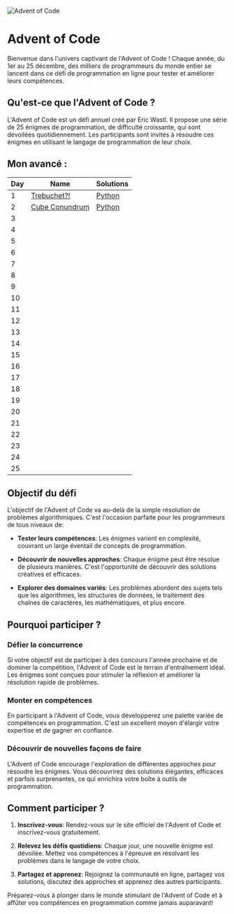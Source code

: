 ![Advent of Code](https://camo.githubusercontent.com/45e775d95451f2bda211ee757d1a959671cf4c762feb1e7ccaca59925704e333/68747470733a2f2f626c6f67732e7361702e636f6d2f77702d636f6e74656e742f75706c6f6164732f323032302f31312f456b616f5151545845414d4134424e2e6a7067)

# Advent of Code

Bienvenue dans l'univers captivant de l'Advent of Code ! Chaque année, du 1er au 25 décembre, des milliers de programmeurs du monde entier se lancent dans ce défi de programmation en ligne pour tester et améliorer leurs compétences.

## Qu'est-ce que l'Advent of Code ?

L'Advent of Code est un défi annuel créé par Eric Wastl. Il propose une série de 25 énigmes de programmation, de difficulté croissante, qui sont dévoilées quotidiennement. Les participants sont invités à résoudre ces énigmes en utilisant le langage de programmation de leur choix.

## Mon avancé :

| Day | Name                                                  | Solutions                               |
| --- | --------------------------------------------------    | --------------------------------------- |
| 1   | [Trebuchet?!](https://adventofcode.com/2023/day/1)    | [Python](2023/01-12/main.py)            |
| 2   | [Cube Conundrum](https://adventofcode.com/2023/day/2) | [Python](2023/02-12/main.py)            |
| 3   |                                                       |                                         |
| 4   |                                                       |                                         |
| 5   |                                                       |                                         |
| 6   |                                                       |                                         |
| 7   |                                                       |                                         |
| 8   |                                                       |                                         |
| 9   |                                                       |                                         |
| 10  |                                                       |                                         |
| 11  |                                                       |                                         |
| 12  |                                                       |                                         |
| 13  |                                                       |                                         |
| 14  |                                                       |                                         |
| 15  |                                                       |                                         |
| 16  |                                                       |                                         |
| 17  |                                                       |                                         |
| 18  |                                                       |                                         |
| 19  |                                                       |                                         |
| 20  |                                                       |                                         |
| 21  |                                                       |                                         |
| 22  |                                                       |                                         |
| 23  |                                                       |                                         |
| 24  |                                                       |                                         |
| 25  |                                                       |                                         |

## Objectif du défi

L'objectif de l'Advent of Code va au-delà de la simple résolution de problèmes algorithmiques. C'est l'occasion parfaite pour les programmeurs de tous niveaux de:

- **Tester leurs compétences**: Les énigmes varient en complexité, couvrant un large éventail de concepts de programmation.
  
- **Découvrir de nouvelles approches**: Chaque énigme peut être résolue de plusieurs manières. C'est l'opportunité de découvrir des solutions créatives et efficaces.

- **Explorer des domaines variés**: Les problèmes abordent des sujets tels que les algorithmes, les structures de données, le traitement des chaînes de caractères, les mathématiques, et plus encore.

## Pourquoi participer ?

### Défier la concurrence

Si votre objectif est de participer à des concours l'année prochaine et de dominer la compétition, l'Advent of Code est le terrain d'entraînement idéal. Les énigmes sont conçues pour stimuler la réflexion et améliorer la résolution rapide de problèmes.

### Monter en compétences

En participant à l'Advent of Code, vous développerez une palette variée de compétences en programmation. C'est un excellent moyen d'élargir votre expertise et de gagner en confiance.

### Découvrir de nouvelles façons de faire

L'Advent of Code encourage l'exploration de différentes approches pour résoudre les énigmes. Vous découvrirez des solutions élégantes, efficaces et parfois surprenantes, ce qui enrichira votre boîte à outils de programmation.

## Comment participer ?

1. **Inscrivez-vous**: Rendez-vous sur le site officiel de l'Advent of Code et inscrivez-vous gratuitement.
   
2. **Relevez les défis quotidiens**: Chaque jour, une nouvelle énigme est dévoilée. Mettez vos compétences à l'épreuve en résolvant les problèmes dans le langage de votre choix.

3. **Partagez et apprenez**: Rejoignez la communauté en ligne, partagez vos solutions, discutez des approches et apprenez des autres participants.

Préparez-vous à plonger dans le monde stimulant de l'Advent of Code et à affûter vos compétences en programmation comme jamais auparavant!
